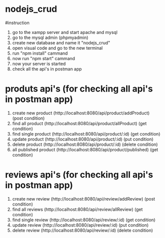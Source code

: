 # nodejs_crud



#instruction

1. go to the xampp server and start apache and mysql
2. go to the mysql admin (phpmyadmin) 
3. create new database and name it "nodejs_crud"
4. open visual code and go to the new terminal
5. run "npm install" cammand
6. now run "npm start" cammand
7. now your server is started
8. check all the api's in postman app



# produts api's (for checking all api's in postman app)

1. create new product (http://localhost:8080/api/product/addProduct) (post condition)
2. find all product (http://localhost:8080/api/product/allProduct) (get condition)
3. find single product (http://localhost:8080/api/product/:id) (get condition)
4. update product (http://localhost:8080/api/product/:id) (put condition)
5. delete product (http://localhost:8080/api/product/:id) (delete condition)
6. all published product (http://localhost:8080/api/product/published) (get condition)




# reviews api's (for checking all api's in postman app)
1. create new review (http://localhost:8080/api/review/addReview) (post condition)
2. find all reviews (http://localhost:8080/api/review/allReview) (get condition)
3. find single review (http://localhost:8080/api/review/:id) (get condition)
4. update review (http://localhost:8080/api/review/:id) (put condition)
5. delete review (http://localhost:8080/api/review/:id) (delete condition)
